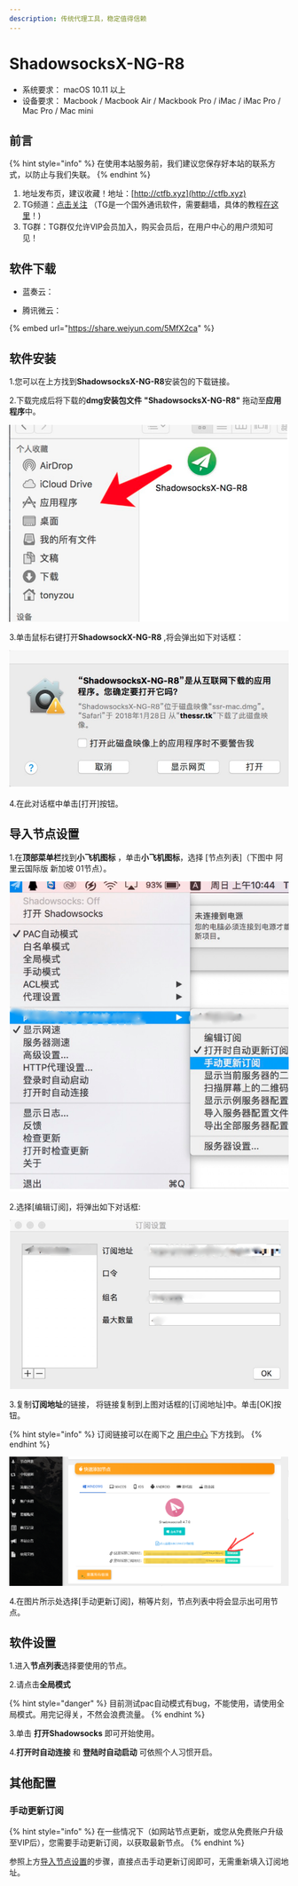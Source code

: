 ```yaml
---
description: 传统代理工具，稳定值得信赖
---
```


# ShadowsocksX-NG-R8

* 系统要求： macOS 10.11 以上
* 设备要求： Macbook / Macbook Air / Mackbook Pro / iMac / iMac Pro / Mac Pro / Mac mini

## 前言

{% hint style="info" %}
在使用本站服务前，我们建议您保存好本站的联系方式，以防止与我们失联。
{% endhint %}

1. 地址发布页，建议收藏！地址：[http://ctfb.xyz](http://ctfb.xyz)
2. TG频道：[点击关注](https://t.me/cctcloud) （TG是一个国外通讯软件，需要翻墙，具体的教程[在这里](../../advanced/telegram.md)！\)
3. TG群：TG群仅允许VIP会员加入，购买会员后，在用户中心的用户须知可见！

## 软件下载

* 蓝奏云：



* 腾讯微云：

{% embed url="https://share.weiyun.com/5MfX2ca" %}

## 软件安装

1.您可以在上方找到**ShadowsocksX-NG-R8**安装包的下载链接。

2.下载完成后将下载的**dmg安装包文件** **"ShadowsocksX-NG-R8"** 拖动至**应用程序**中。

![](../../.gitbook/assets/mac-1.png)

3.单击鼠标右键打开**ShadowsockX-NG-R8** ,将会弹出如下对话框：

![](../../.gitbook/assets/mac-2.png)

4.在此对话框中单击\[打开\]按钮。

## 导入节点设置

1.在**顶部菜单栏**找到**小飞机图标** ，单击**小飞机图标**，选择 \[节点列表\]（下图中 阿里云国际版 新加坡 01节点）。

![](../../.gitbook/assets/mac-3.png)

2.选择\[编辑订阅\]，将弹出如下对话框:

![](../../.gitbook/assets/mac-4.png)

3.复制**订阅地址**的链接， 将链接复制到上图对话框的\[订阅地址\]中。单击\[OK\]按钮。

{% hint style="info" %}
订阅链接可以在阁下之 [用户中心](https://www.tzct.xyz/user) 下方找到。
{% endhint %}

![](../../.gitbook/assets/user_center_2.png)

4.在图片所示处选择\[手动更新订阅\]，稍等片刻，节点列表中将会显示出可用节点。

## 软件设置

1.进入**节点列表**选择要使用的节点。

2.请点击**全局模式**

{% hint style="danger" %}
目前测试pac自动模式有bug，不能使用，请使用全局模式。用完记得关，不然会浪费流量。
{% endhint %}

3.单击 **打开Shadowsocks** 即可开始使用。

4.**打开时自动连接** 和 **登陆时自动启动** 可依照个人习惯开启。

## 其他配置

### 手动更新订阅

{% hint style="info" %}
在一些情况下（如网站节点更新，或您从免费账户升级至VIP后），您需要手动更新订阅，以获取最新节点。
{% endhint %}

参照上方[导入节点设置](shadowsocksx.md#dao-ru-jie-dian-she-zhi)的步骤，直接点击手动更新订阅即可，无需重新填入订阅地址。

